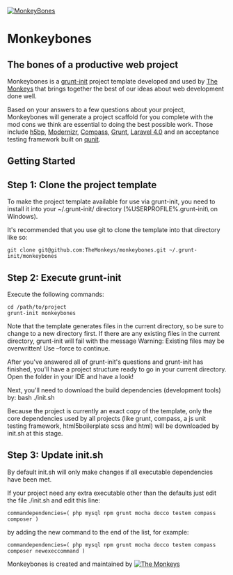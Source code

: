 [![MonkeyBones](http://monkeybones.io/img/logo_mb_small.png)](http://monkeybones.io/)

Monkeybones
===========
## The bones of a productive web project

Monkeybones is a [grunt-init][1] project template developed and used by [The Monkeys][2] that brings together the best
of our ideas about web development done well.

Based on your answers to a few questions about your project, Monkeybones will generate a project scaffold for you
complete with the mod cons we think are essential to doing the best possible work. Those include [h5bp][3],
[Modernizr][4], [Compass][5], [Grunt][6], [Laravel 4.0][7] and an acceptance testing framework built on [qunit][8].

Getting Started
---------------

## Step 1: Clone the project template

To make the project template available for use via grunt-init, you need to install it into your ~/.grunt-init/ directory (%USERPROFILE%\.grunt-init\ on Windows).

It's recommended that you use git to clone the template into that directory like so:

  ```
  git clone git@github.com:TheMonkeys/monkeybones.git ~/.grunt-init/monkeybones
  ```

## Step 2: Execute grunt-init

Execute the following commands:

  ```
  cd /path/to/project
  grunt-init monkeybones
  ```

Note that the template generates files in the current directory, so be sure to change to a new directory first. If there are any existing files in the current directory, grunt-init will fail with the message Warning: Existing files may be overwritten! Use –force to continue.

After you've answered all of grunt-init's questions and grunt-init has finished, you'll have a project structure ready to go in your current directory. Open the folder in your IDE and have a look!

Next, you'll need to download the build dependencies (development tools) by: bash ./init.sh

Because the project is currently an exact copy of the template, only the core dependencies used by all projects (like grunt, compass, a js unit testing framework, html5boilerplate scss and html) will be downloaded by init.sh at this stage.


## Step 3: Update init.sh

By default init.sh will only make changes if all executable dependencies have been met.

If your project need any extra executable other than the defaults just edit the file ./init.sh and edit this line:

  ```
  commandependencies=( php mysql npm grunt mocha docco testem compass composer )
  ```

by adding the new command to the end of the list, for example:

  ```
  commandependencies=( php mysql npm grunt mocha docco testem compass composer newexeccommand )
  ```

[1]: https://github.com/gruntjs/grunt-init
[2]: http://www.themonkeys.com.au/
[3]: http://html5boilerplate.com/
[4]: http://modernizr.com/
[5]: http://compass-style.org/
[6]: http://gruntjs.com/
[7]: http://four.laravel.com/
[8]: http://qunitjs.com/



Monkeybones is created and maintained by [![The Monkeys](http://www.themonkeys.com.au/img/monkey_logo.png)](http://www.themonkeys.com.au/)
